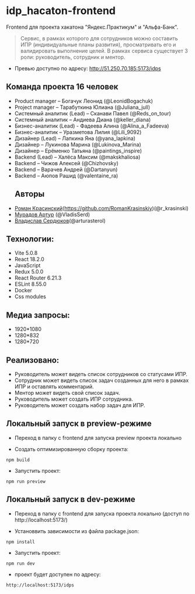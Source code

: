 # idp_hacaton-frontend

Frontend для проекта хакатона "Яндекс.Практикум" и "Альфа-Банк".

> Сервис, в рамках которого для сотрудников можно составить ИПР (индивидуальные планы развития), просматривать его и валидировать выполнение целей. В рамках сервиса существует 3 роли: руководитель, сотрудник и ментор.
- Превью доступно по адресу: http://51.250.70.185:5173/idps
## Команда проекта 16 человек
- Product manager – Богачук Леонид (@LeonidBogachuk)
- Project manager – Тарабуткина Юлиана (@Juliana_jull)
- Системный аналитик (Lead) – Сканави Павел (@Reds_on_tour)
- Системный аналитик – Андиева Диана (@keller_diana)
- Бизнес-аналитик (Lead) - Фадеева Алина (@Alina_a_Fadeeva)
- Бизнес-аналитик – Уразметова Лилия (@Lili_9092)
- Дизайнер (Lead) – Лапкина Яна (@yana_lapkina)
- Дизайнер – Лукинова Марина (@Lukinova_Marina)
- Дизайнер – Ерёменко Татьяна (@paintings_inspire)
- Backend (Lead) – Халёса Максим (@makskhaliosa)
- Backend – Чижов Алексей (@Chizhovsky)
- Backend – Варачев Андрей (@Dartanyun)
- Backend – Аюпов Рашид (@valentaine_ra)
  ## Авторы
- [Роман Красинский](Lead)(https://github.com/RomanKrasinskiy)(@r_krasinski)
- [Мурадов Артур](https://github.com/ArthurMur) (@VladisSerd)
- [Владислав Сердюков](https://github.com/VladislavSerduykov)(@arturasterol)



## Технологии:

- Vite 5.0.8
- React 18.2.0
- JavaScript
- Redux 5.0.0
- React Router 6.21.3
- ESLint 8.55.0
- Docker
- Css modules

## Медиа запросы:

- 1920\*1080
- 1280\*832
- 1280\*720

## Реализовано:

- Руководитель может видеть список сотрудников со статусами ИПР.
- Сотрудник может видеть список задач созданных для него в рамках ИПР и оставлять
  комментарий.
- Ментор может видеть свой список задач.
- Руководитель может создать ИПР сотрудника.
- Руководитель может создать набор задач для ИПР.

## Локальный запуск в preview-режиме

- Переход в папку с frontend для запуска preview проекта локально

- Создать оптимизированную сборку проекта:

```
npm build
```

- Запустить проект:

```
npm run preview
```

## Локальный запуск в dev-режиме

- Переход в папку с frontend для запуска проекта локально (доступ по http://localhost:5173/)

- Установвить зависимости из файла package.json:

```
npm install
```

- Запустить проект:

```
npm run dev
```

- проект будет доступен по адресу:
  
```
http://localhost:5173/idps
```
